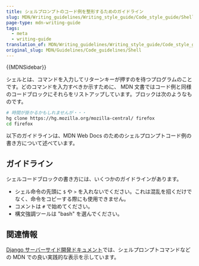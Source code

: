 ```yaml
---
title: シェルプロンプトのコード例を整形するためのガイドライン
slug: MDN/Writing_guidelines/Writing_style_guide/Code_style_guide/Shell
page-type: mdn-writing-guide
tags:
  - meta
  - writing-guide
translation_of: MDN/Writing_guidelines/Writing_style_guide/Code_style_guide/Shell
original_slug: MDN/Guidelines/Code_guidelines/Shell
---
```

{{MDNSidebar}}

シェルとは、コマンドを入力してリターンキーが押すのを待つプログラムのことです。どのコマンドを入力すべきか示すために、 MDN 文書ではコード例と同様のコードブロックにそれらをリストアップしています。ブロックは次のようなものです。

```bash example-good
# 時間が掛かるかもしれませんが・・・
hg clone https://hg.mozilla.org/mozilla-central/ firefox
cd firefox
```

以下のガイドラインは、MDN Web Docs のためのシェルプロンプトコード例の書き方について述べています。

## ガイドライン

シェルコードブロックの書き方には、いくつかのガイドラインがあります。

- シェル命令の先頭に `$` や `>` を入れないでください。これは混乱を招くだけでなく、命令をコピーする際にも使用できません。
- コメントは `#` で始めてください。
- 構文強調ツールは "bash" を選んでください。

## 関連情報

[Django サーバーサイド開発ドキュメント](/ja/docs/Learn/Server-side/Django)では、シェルプロンプトコマンドなどの MDN での良い実践的な表示を示しています。
